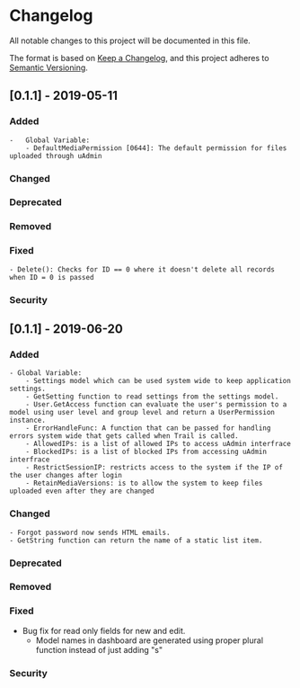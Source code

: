 # Changelog
All notable changes to this project will be documented in this file.

The format is based on [Keep a Changelog](https://keepachangelog.com/en/1.0.0/),
and this project adheres to [Semantic Versioning](https://semver.org/spec/v2.0.0.html).

## [0.1.1] -  2019-05-11

### Added
	-	Global Variable:
		- DefaultMediaPermission [0644]: The default permission for files uploaded through uAdmin
### Changed
### Deprecated
### Removed
### Fixed
	- Delete(): Checks for ID == 0 where it doesn't delete all records when ID = 0 is passed
### Security

## [0.1.1] -  2019-06-20

### Added
	- Global Variable:
		- Settings model which can be used system wide to keep application settings.
		- GetSetting function to read settings from the settings model.
		- User.GetAccess function can evaluate the user's permission to a model using user level and group level and return a UserPermission instance.
		- ErrorHandleFunc: A function that can be passed for handling errors system wide that gets called when Trail is called.
		- AllowedIPs: is a list of allowed IPs to access uAdmin interfrace
		- BlockedIPs: is a list of blocked IPs from accessing uAdmin interfrace
		- RestrictSessionIP: restricts access to the system if the IP of the user changes after login
		- RetainMediaVersions: is to allow the system to keep files uploaded even after they are changed
### Changed
	- Forgot password now sends HTML emails.
	- GetString function can return the name of a static list item.
### Deprecated
### Removed
### Fixed
  - Bug fix for read only fields for new and edit.
	- Model names in dashboard are generated using proper plural function instead of just adding "s"
### Security
